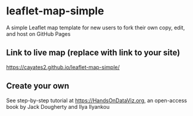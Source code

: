 # leaflet-map-simple
A simple Leaflet map template for new users to fork their own copy, edit, and host on GitHub Pages

## Link to live map (replace with link to your site)
https://cayates2.github.io/leaflet-map-simple/

## Create your own
See step-by-step tutorial at https://HandsOnDataViz.org, an open-access book by Jack Dougherty and Ilya Ilyankou
